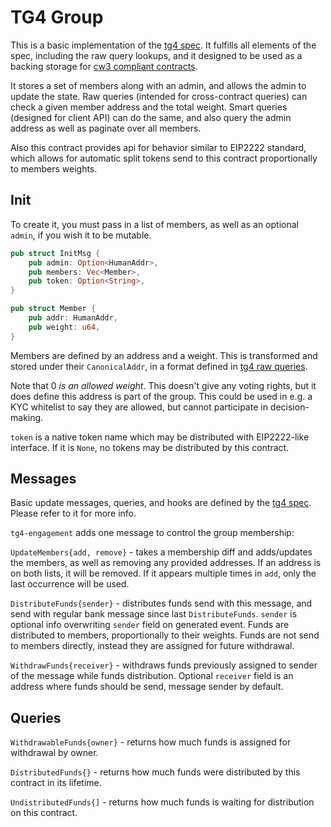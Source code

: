 # TG4 Group

This is a basic implementation of the [tg4 spec](../../packages/tg4/README.md).
It fulfills all elements of the spec, including the raw query lookups,
and it designed to be used as a backing storage for
[cw3 compliant contracts](https://github.com/CosmWasm/cosmwasm-plus/blob/master/packages/cw3/README.mdl).

It stores a set of members along with an admin, and allows the admin to
update the state. Raw queries (intended for cross-contract queries)
can check a given member address and the total weight. Smart queries (designed
for client API) can do the same, and also query the admin address as well as
paginate over all members.

Also this contract provides api for behavior similar to EIP2222 standard, which
allows for automatic split tokens send to this contract proportionally to
members weights.

## Init

To create it, you must pass in a list of members, as well as an optional
`admin`, if you wish it to be mutable.

```rust
pub struct InitMsg {
    pub admin: Option<HumanAddr>,
    pub members: Vec<Member>,
    pub token: Option<String>,
}

pub struct Member {
    pub addr: HumanAddr,
    pub weight: u64,
}
```

Members are defined by an address and a weight. This is transformed
and stored under their `CanonicalAddr`, in a format defined in
[tg4 raw queries](../../packages/tg4/README.md#raw).

Note that 0 *is an allowed weight*. This doesn't give any voting rights, but
it does define this address is part of the group. This could be used in
e.g. a KYC whitelist to say they are allowed, but cannot participate in
decision-making.

`token` is a native token name which may be distributed with EIP2222-like
interface. If it is `None`, no tokens may be distributed by this contract.

## Messages

Basic update messages, queries, and hooks are defined by the
[tg4 spec](../../packages/tg4/README.md). Please refer to it for more info.

`tg4-engagement` adds one message to control the group membership:

`UpdateMembers{add, remove}` - takes a membership diff and adds/updates the
members, as well as removing any provided addresses. If an address is on both
lists, it will be removed. If it appears multiple times in `add`, only the
last occurrence will be used.

`DistributeFunds{sender}` - distributes funds send with this message, and send with
regular bank message since last `DistributeFunds`. `sender` is optional info
overwriting `sender` field on generated event. Funds are distributed to members,
proportionally to their weights. Funds are not send to members directly, instead
they are assigned for future withdrawal.

`WithdrawFunds{receiver}` - withdraws funds previously assigned to sender of the
message while funds distribution. Optional `receiver` field is an address where
funds should be send, message sender by default.

## Queries

`WithdrawableFunds{owner}` - returns how much funds is assigned for withdrawal by
owner.

`DistributedFunds{}` - returns how much funds were distributed by this contract in
its lifetime.

`UndistributedFunds{]` - returns how much funds is waiting for distribution on this
contract.
